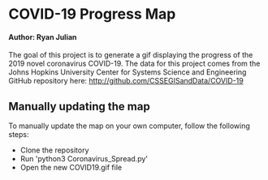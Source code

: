 # COVID-19 Progress Map
#### Author: Ryan Julian


The goal of this project is to generate a gif displaying the progress of the 2019 novel coronavirus COVID-19.  The data for this project comes from the Johns Hopkins University Center for Systems Science and Engineering GitHub repository here: http://github.com/CSSEGISandData/COVID-19

## Manually updating the map

To manually update the map on your own computer, follow the following steps:
- Clone the repository
- Run 'python3 Coronavirus_Spread.py'
- Open the new COVID19.gif file
